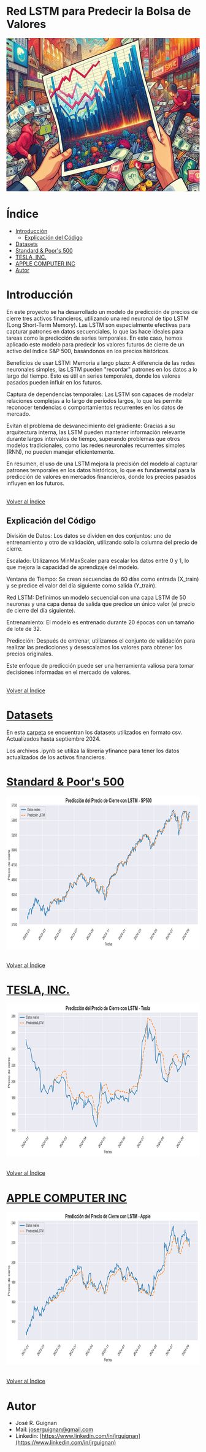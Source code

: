 # Red LSTM para Predecir la Bolsa de Valores

<p align="center">
<img src="https://github.com/jrguignan/Proyecto-Predictor_de_Trading/blob/main/images/banner.png"  height=400>
</p>



# Índice


* [Introducción](#Introducción) 
  * [Explicación del Código](#Explicación-del-Código) 
* [Datasets](#Datasets) 
* [Standard & Poor's 500](#Standard-&-Poor's-500) 
* [TESLA, INC.](#TESLA,-INC.) 
* [APPLE COMPUTER INC](#APPLE-COMPUTER-INC) 
* [Autor](#Autor)


# Introducción

En este proyecto se ha desarrollado un modelo de predicción de precios de cierre tres activos financieros, utilizando una red neuronal de tipo LSTM (Long Short-Term Memory). Las LSTM son especialmente efectivas para capturar patrones en datos secuenciales, lo que las hace ideales para tareas como la predicción de series temporales. En este caso, hemos aplicado este modelo para predecir los valores futuros de cierre de un activo del índice S&P 500, basándonos en los precios históricos.

Beneficios de usar LSTM:
Memoria a largo plazo: A diferencia de las redes neuronales simples, las LSTM pueden "recordar" patrones en los datos a lo largo del tiempo. Esto es útil en series temporales, donde los valores pasados pueden influir en los futuros.

Captura de dependencias temporales: Las LSTM son capaces de modelar relaciones complejas a lo largo de períodos largos, lo que les permite reconocer tendencias o comportamientos recurrentes en los datos de mercado.

Evitan el problema de desvanecimiento del gradiente: Gracias a su arquitectura interna, las LSTM pueden mantener información relevante durante largos intervalos de tiempo, superando problemas que otros modelos tradicionales, como las redes neuronales recurrentes simples (RNN), no pueden manejar eficientemente.

En resumen, el uso de una LSTM mejora la precisión del modelo al capturar patrones temporales en los datos históricos, lo que es fundamental para la predicción de valores en mercados financieros, donde los precios pasados influyen en los futuros.

<br>[Volver al Índice](#Índice)

## Explicación del Código
División de Datos: Los datos se dividen en dos conjuntos: uno de entrenamiento y otro de validación, utilizando solo la columna del precio de cierre.

Escalado: Utilizamos MinMaxScaler para escalar los datos entre 0 y 1, lo que mejora la capacidad de aprendizaje del modelo.

Ventana de Tiempo: Se crean secuencias de 60 días como entrada (X_train) y se predice el valor del día siguiente como salida (Y_train).

Red LSTM: Definimos un modelo secuencial con una capa LSTM de 50 neuronas y una capa densa de salida que predice un único valor (el precio de cierre del día siguiente).

Entrenamiento: El modelo es entrenado durante 20 épocas con un tamaño de lote de 32.

Predicción: Después de entrenar, utilizamos el conjunto de validación para realizar las predicciones y desescalamos los valores para obtener los precios originales.

Este enfoque de predicción puede ser una herramienta valiosa para tomar decisiones informadas en el mercado de valores.

<br>[Volver al Índice](#Índice)

# [Datasets](https://github.com/jrguignan/Proyecto-Predictor_de_Trading/tree/main/datasets)

En esta [carpeta](https://github.com/jrguignan/Proyecto-Predictor_de_Trading/tree/main/datasets)
 se encuentran los datasets utilizados en formato csv. Actualizados hasta septiembre 2024. 

Los archivos .ipynb se utiliza la libreria yfinance para tener los datos actualizados de los activos financieros.


# [Standard & Poor's 500](https://github.com/jrguignan/Proyecto-Predictor_de_Trading/blob/main/red_LSTM_sp500.ipynb)

<p align="center">
<img src="https://github.com/jrguignan/Proyecto-Predictor_de_Trading/blob/main/images/sp500_c.png"  height=400>
</p>

<br>[Volver al Índice](#Índice)

# [TESLA, INC.](https://github.com/jrguignan/Proyecto-Predictor_de_Trading/blob/main/red_LSTM_tesla.ipynb)

<p align="center">
<img src="https://github.com/jrguignan/Proyecto-Predictor_de_Trading/blob/main/images/tesla_c.png"  height=400>
</p>

<br>[Volver al Índice](#Índice)

# [APPLE COMPUTER INC](https://github.com/jrguignan/Proyecto-Predictor_de_Trading/blob/main/red_LSTM_apple.ipynb)

<p align="center">
<img src="https://github.com/jrguignan/Proyecto-Predictor_de_Trading/blob/main/images/apple_c.png"  height=400>
</p>




<br>[Volver al Índice](#Índice)

# Autor

- José R. Guignan
- Mail: joserguignan@gmail.com
- Linkedin: [https://www.linkedin.com/in/jrguignan](https://www.linkedin.com/in/jrguignan)
